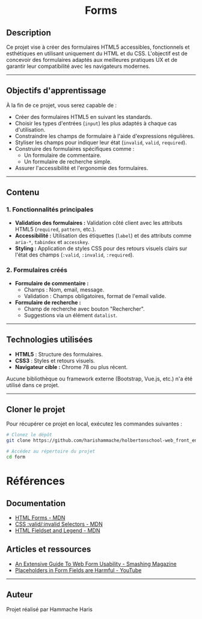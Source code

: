 <h1 align="center">Forms</h1>

## Description

Ce projet vise à créer des formulaires HTML5 accessibles, fonctionnels et esthétiques en utilisant uniquement du HTML et du CSS. L'objectif est de concevoir des formulaires adaptés aux meilleures pratiques UX et de garantir leur compatibilité avec les navigateurs modernes.

---

## Objectifs d'apprentissage

À la fin de ce projet, vous serez capable de :

- Créer des formulaires HTML5 en suivant les standards.
- Choisir les types d'entrées (`input`) les plus adaptés à chaque cas d'utilisation.
- Constraindre les champs de formulaire à l'aide d'expressions régulières.
- Styliser les champs pour indiquer leur état (`invalid`, `valid`, `required`).
- Construire des formulaires spécifiques comme :
  - Un formulaire de commentaire.
  - Un formulaire de recherche simple.
- Assurer l'accessibilité et l'ergonomie des formulaires.

---

## Contenu

### 1. Fonctionnalités principales
- **Validation des formulaires :** Validation côté client avec les attributs HTML5 (`required`, `pattern`, etc.).
- **Accessibilité :** Utilisation des étiquettes (`label`) et des attributs comme `aria-*`, `tabindex` et `accesskey`.
- **Styling :** Application de styles CSS pour des retours visuels clairs sur l'état des champs (`:valid`, `:invalid`, `:required`).

### 2. Formulaires créés
- **Formulaire de commentaire :**
  - Champs : Nom, email, message.
  - Validation : Champs obligatoires, format de l'email valide.
- **Formulaire de recherche :**
  - Champ de recherche avec bouton "Rechercher".
  - Suggestions via un élément `datalist`.

---

## Technologies utilisées

- **HTML5** : Structure des formulaires.
- **CSS3** : Styles et retours visuels.
- **Navigateur cible :** Chrome 78 ou plus récent.

Aucune bibliothèque ou framework externe (Bootstrap, Vue.js, etc.) n'a été utilisé dans ce projet.

---

## Cloner le projet

Pour récupérer ce projet en local, exécutez les commandes suivantes :

```bash
# Clonez le dépôt
git clone https://github.com/harishammache/holbertonschool-web_front_end.git

# Accédez au répertoire du projet
cd form 
```

# Références

## Documentation
- [HTML Forms - MDN](https://developer.mozilla.org/en-US/docs/Learn/Forms)
- [CSS :valid/:invalid Selectors - MDN](https://developer.mozilla.org/en-US/docs/Web/CSS/:valid)
- [HTML Fieldset and Legend - MDN](https://developer.mozilla.org/en-US/docs/Web/HTML/Element/fieldset)

## Articles et ressources
- [An Extensive Guide To Web Form Usability - Smashing Magazine](https://www.smashingmagazine.com/2021/07/extensive-guide-web-form-usability/)
- [Placeholders in Form Fields are Harmful - YouTube](https://www.youtube.com/watch?v=Y1YV6YZW3Ls)

---

## Auteur
Projet réalisé par Hammache Haris



